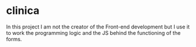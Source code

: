 # clinica 
In this project I am not the creator of the Front-end development but I use it to work the programming logic and the JS behind the functioning of the forms.
